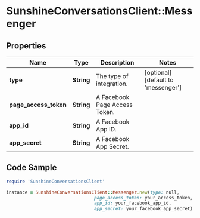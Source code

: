 # SunshineConversationsClient::Messenger

## Properties

Name | Type | Description | Notes
------------ | ------------- | ------------- | -------------
**type** | **String** | The type of integration. | [optional] [default to &#39;messenger&#39;]
**page_access_token** | **String** | A Facebook Page Access Token. | 
**app_id** | **String** | A Facebook App ID. | 
**app_secret** | **String** | A Facebook App Secret. | 

## Code Sample

```ruby
require 'SunshineConversationsClient'

instance = SunshineConversationsClient::Messenger.new(type: null,
                                 page_access_token: your_access_token,
                                 app_id: your_facebook_app_id,
                                 app_secret: your_facebook_app_secret)
```


